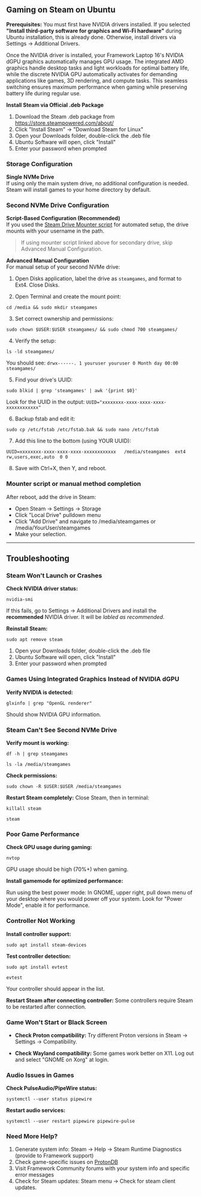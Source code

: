 ## Gaming on Steam on Ubuntu

**Prerequisites:** You must first have NVIDIA drivers installed. If you selected **"Install third-party software for graphics and Wi-Fi hardware"** during Ubuntu installation, this is already done. Otherwise, install drivers via Settings → Additional Drivers.

Once the NVIDIA driver is installed, your Framework Laptop 16's NVIDIA dGPU graphics automatically manages GPU usage. The integrated AMD graphics handle desktop tasks and light workloads for optimal battery life, while the discrete NVIDIA GPU automatically activates for demanding applications like games, 3D rendering, and compute tasks. This seamless switching ensures maximum performance when gaming while preserving battery life during regular use.

**Install Steam via Official .deb Package**

1. Download the Steam .deb package from https://store.steampowered.com/about/
2. Click "Install Steam" → "Download Steam for Linux"
3. Open your Downloads folder, double-click the .deb file
4. Ubuntu Software will open, click "Install"
5. Enter your password when prompted


### Storage Configuration

**Single NVMe Drive**  
If using only the main system drive, no additional configuration is needed. Steam will install games to your home directory by default.

### Second NVMe Drive Configuration

**Script-Based Configuration (Recommended)**  
If you used the [Steam Drive Mounter script](https://github.com/FrameworkComputer/steam-drive-mounter/blob/main/README.md#steam-drive-mounter) for automated setup, the drive mounts with your username in the path.

>If using mounter script linked above for secondary drive, skip Advanced Manual Configuration.

**Advanced Manual Configuration**  
For manual setup of your second NVMe drive:

1. Open Disks application, label the drive as `steamgames`, and format to Ext4. Close Disks.

2. Open Terminal and create the mount point:

`cd /media && sudo mkdir steamgames`

3. Set correct ownership and permissions:

```sudo chown $USER:$USER steamgames/ && sudo chmod 700 steamgames/```

4. Verify the setup:

```ls -ld steamgames/```

You should see: `drwx------. 1 youruser youruser 0 Month day 00:00 steamgames/`

5. Find your drive's UUID:

```sudo blkid | grep 'steamgames' | awk '{print $0}'```

Look for the UUID in the output: `UUID="xxxxxxxx-xxxx-xxxx-xxxx-xxxxxxxxxxxx"`

6. Backup fstab and edit it:

```sudo cp /etc/fstab /etc/fstab.bak && sudo nano /etc/fstab```

7. Add this line to the bottom (using YOUR UUID):

```UUID=xxxxxxxx-xxxx-xxxx-xxxx-xxxxxxxxxxxx   /media/steamgames  ext4  rw,users,exec,auto  0 0```

8. Save with Ctrl+X, then Y, and reboot.

### Mounter script or manual method completion

After reboot, add the drive in Steam:
  - Open Steam → Settings → Storage
  - Click "Local Drive" pulldown menu
  - Click "Add Drive" and navigate to /media/steamgames or /media/YourUser/steamgames
  - Make your selection.

-----------

## Troubleshooting

### Steam Won't Launch or Crashes
**Check NVIDIA driver status:**

`nvidia-smi`

If this fails, go to Settings → Additional Drivers and install the **recommended** NVIDIA driver. It will be _labled as recommended_.

**Reinstall Steam:**

`sudo apt remove steam`

1. Open your Downloads folder, double-click the .deb file
2. Ubuntu Software will open, click "Install"
3. Enter your password when prompted


### Games Using Integrated Graphics Instead of NVIDIA dGPU
**Verify NVIDIA is detected:**

`glxinfo | grep "OpenGL renderer"`

Should show NVIDIA GPU information.


### Steam Can't See Second NVMe Drive
**Verify mount is working:**

`df -h | grep steamgames`

`ls -la /media/steamgames`

**Check permissions:**

`sudo chown -R $USER:$USER /media/steamgames`

**Restart Steam completely:**
Close Steam, then in terminal:

`killall steam`

`steam`

### Poor Game Performance
**Check GPU usage during gaming:**

`nvtop`

GPU usage should be high (70%+) when gaming.

**Install gamemode for optimized performance:**

Run using the best power mode: In GNOME, upper right, pull down menu of your desktop where you would power off your system. Look for "Power Mode", enable it for performance.

### Controller Not Working
**Install controller support:**

`sudo apt install steam-devices`

**Test controller detection:**

`sudo apt install evtest`

`evtest`

Your controller should appear in the list.

**Restart Steam after connecting controller:**
Some controllers require Steam to be restarted after connection.

### Game Won't Start or Black Screen
- **Check Proton compatibility:** Try different Proton versions in Steam → Settings → Compatibility.

- **Check Wayland compatibility:** Some games work better on X11. Log out and select "GNOME on Xorg" at login.


### Audio Issues in Games
**Check PulseAudio/PipeWire status:**

`systemctl --user status pipewire`

**Restart audio services:**

`systemctl --user restart pipewire pipewire-pulse`

### Need More Help?
1. Generate system info: Steam → Help → Steam Runtime Diagnostics (provide to Framework support)
3. Check game-specific issues on [ProtonDB](https://www.protondb.com/)
5. Visit Framework Community forums with your system info and specific error messages
6. Check for Steam updates: Steam menu → Check for steam client updates.

